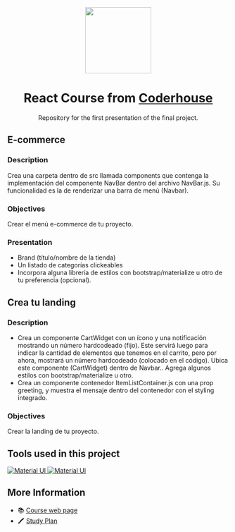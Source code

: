 <div align="center"> 
  <img widht="150px" height="150px" src="https://cdn.worldvectorlogo.com/logos/react-2.svg" />
  <h1>React Course from <a target="_blank" href="https://www.coderhouse.com">Coderhouse</a></h1>
  <p>Repository for the first presentation of the final project.</p>
</div>

<h2>E-commerce</h2>
<h3>Description</h2>
<p>Crea una carpeta dentro de src llamada components que contenga la implementación del componente NavBar dentro del archivo NavBar.js. Su funcionalidad es la de renderizar una barra de menú (Navbar).</p>

<h3>Objectives</h2>
<p>Crear el menú e-commerce de tu proyecto.</p>

<h3>Presentation</h2>
<ul>
    <li>Brand (título/nombre de la tienda)</li>
    <li>Un listado de categorías clickeables</li>
    <li>Incorpora alguna librería de estilos con bootstrap/materialize u otro de tu preferencia (opcional).</li>
</ul>

<h2>Crea tu landing</h2>
<h3>Description</h2>
<ul>
    <li>Crea un componente CartWidget con un ícono y una notificación mostrando un número hardcodeado (fijo). Este servirá luego para indicar la cantidad de elementos que tenemos en el carrito, pero por ahora, mostrará un número hardcodeado (colocado en el código). Ubica este componente (CartWidget) dentro de Navbar.. Agrega algunos estilos con bootstrap/materialize u otro.
</li>
    <li>Crea un componente contenedor ItemListContainer.js con una prop greeting, y muestra el mensaje dentro del contenedor con el styling integrado.</li>
</ul>

<h3>Objectives</h2>
<p>Crear la landing de tu proyecto.</p>

<h2>Tools used in this project</h2>
<a target="_blank" href="https://mui.com/">
    <img alt="Material UI" src="https://img.shields.io/badge/Material%20UI-007FFF?style=for-the-badge&logo=mui&logoColor=white">
</a> 
<a target="_blank" href="https://mui.com/material-ui/material-icons/">
    <img alt="Material UI" src="https://img.shields.io/badge/Material Icons-007FFF?style=for-the-badge&logo=mui&logoColor=white">
</a>

<h2>More Information</h2>
<ul>
  <li>📚 <a target="_blank" href="https://www.coderhouse.com/online/reactjs">Course web page</a></li>
  <li>🖍 <a target="_blank" href="https://drive.google.com/file/d/1G_SRPkYExFpTkmOvbEwj985rIgQ62kx9/view">Study Plan</a></li>
</ul>
